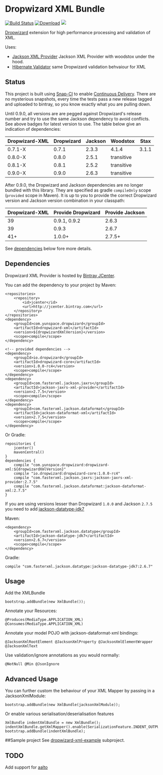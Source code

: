 # Dropwizard XML Bundle

[![Build Status](https://snap-ci.com/yunspace/dropwizard-xml/branch/master/build_image)](https://snap-ci.com/yunspace/dropwizard-xml/branch/master)
[![Download](https://api.bintray.com/packages/yunspace/dropwizard/dropwizard-xml/images/download.svg)](https://bintray.com/yunspace/dropwizard/dropwizard-xml/_latestVersion)
<a href='https://bintray.com/yunspace/dropwizard/dropwizard-xml/view?source=watch' alt='Get automatic notifications about new "dropwizard-xml" versions'><img src='https://www.bintray.com/docs/images/bintray_badge_color.png'></a>

[Dropwizard](https://github.com/dropwizard/dropwizard) extension for high performance processing and validation of XML.

Uses:
* [Jackson XML Provider](https://github.com/FasterXML/jackson-jaxrs-xml-provider) Jackson XML Provider with woodstox under the hood.
* [Hibernate Validator](http://hibernate.org/validator/) same Dropwizard validation behvaiour for XML 

## Status
This project is built using [Snap-CI](https://www.snap-ci.com/) to enable [Continuous Delivery](http://www.thoughtworks.com/continuous-delivery).
There are no mysterious snapshots, every time the tests pass a new release tagged and uploaded to bintray, so you know exactly what you are pulling down. 

Until 0.9.0, all versions are are pegged against Dropwizard's release number and try to use the same Jackson dependency to avoid conflicts. 
See above badges for latest version to use. The table below give an indication of dependencies:

| Dropwizard-XML   | Dropwizard     | Jackson   | Woodstox | Stax  |
| ---------------- | -------------- | --------- | -------- |------ |
| 0.7.1-X          | 0.7.1          | 2.3.3     | 4.1.4    | 3.1.1 |
| 0.8.0-X          | 0.8.0          | 2.5.1     |    transitive    |
| 0.8.1-X          | 0.8.1          | 2.5.2     |    transitive    |
| 0.9.0-X          | 0.9.0          | 2.6.3     |    transitive    |

After 0.9.0, the Dropwizard and Jackson dependencies are no longer bundled with this library. They are specified as 
gradle `compileOnly` scope (`provided` scope in Maven). It is up to you to provide the correct Dropwizard version 
and Jackson version combination in your classpath:

| Dropwizard-XML   | Provide Dropwizard | Provide Jackson  | 
| ---------------- | ------------------ | ---------------- |
| 39               | 0.9.1, 0.9.2       | 2.6.3            | 
| 39               | 0.9.3              | 2.6.7            |
| 41+              | 1.0.0+             | 2.7.5+           |

See [dependencies](#Dependencies) below fore more details.

## Dependencies
Dropwizard XML Provider is hosted by [Bintray JCenter](https://bintray.com/bintray/jcenter).

You can add the dependency to your project by Maven:

    <repositories>
        <repository>
            <id>jcenter</id>
            <url>http://jcenter.bintray.com</url>
        </repository>
    </repositories>
    <dependency>
        <groupId>com.yunspace.dropwizard</groupId>
        <artifactId>dropwizard-xml</artifactId>
        <version>${dropwizardXmlVersion}</version>
        <scope>compile</scope>
    </dependency>
    
    <!-- provided dependencies -->
    <dependency>
        <groupId>io.dropwizard</groupId>
        <artifactId>dropwizard-core</artifactId>
        <version>1.0.0-rc4</version>
        <scope>compile</scope>
    </dependency>
    <dependency>
        <groupId>com.fasterxml.jackson.jaxrs</groupId>
        <artifactId>jackson-jaxrs-xml-provider</artifactId>
        <version>2.7.5</version>
        <scope>compile</scope>
    </dependency>
    <dependency>
        <groupId>com.fasterxml.jackson.dataformat</groupId>
        <artifactId>jackson-dataformat-xml</artifactId>
        <version>2.7.5</version>
        <scope>compile</scope>
    </dependency>
    
Or Gradle:

    repositories {
        jcenter()
        mavenCentral()
    }
    dependencies {
        compile "com.yunspace.dropwizard:dropwizard-xml:${dropwizardXmlVersion}"
        compile "io.dropwizard:dropwizard-core:1.0.0-rc4"
        compile "com.fasterxml.jackson.jaxrs:jackson-jaxrs-xml-provider:2.7.5"
        compile "com.fasterxml.jackson.dataformat:jackson-dataformat-xml:2.7.5"
    }
    
If you are using versions lesser than Dropwizard `1.0.0` and Jackson `2.7.5` you need to add [jackson-datatype-jdk7](https://github.com/FasterXML/jackson-datatype-jdk7)

Maven: 

    <dependency>
        <groupId>com.fasterxml.jackson.datatype</groupId>
        <artifactId>jackson-datatype-jdk7</artifactId>
        <version>2.6.7</version>
        <scope>compile</scope>
    </dependency>

Gradle:

    compile "com.fasterxml.jackson.datatype:jackson-datatype-jdk7:2.6.7"

## Usage 

Add the XMLBundle

    bootstrap.addBundle(new XmlBundle());

Annotate your Resources:

    @Produces(MediaType.APPLICATION_XML) @Consumes(MediaType.APPLICATION_XML)

Annotate your model POJO with jackson-dataformat-xml bindings:

    @JacksonXmlRootElement @JacksonXmlProperty @JacksonXmlElementWrapper @JacksonXmlText

Use validation/ignore annotations as you would normally:

    @NotNull @Min @JsonIgnore

## Advanced Usage

You can further custom the behaviour of your XML Mapper by passing in a JacksonXmlModule:

    bootstrap.addBundle(new XmlBundle(jacksonXmlModule));

Or enable various serialisation/deserialisation features

    XmlBundle indentXmlBundle = new XmlBundle();
    indentXmlBundle.getXmlMapper().enable(SerializationFeature.INDENT_OUTPUT);
    bootstrap.addBundle(indentXmlBundle);

##Sample project
See [dropwizard-xml-example](https://github.com/yunspace/dropwizard-xml/tree/master/dropwizard-xml-example) subproject.

## TODO
Add support for [aalto](https://github.com/FasterXML/aalto-xml)